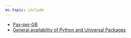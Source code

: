 ```yaml
---
ms.topic: include
---
```


* [Pay-per-GB](#pay-per-gb)
* [General availability of Python and Universal Packages](#general-availability-of-python-and-universal-packages)
